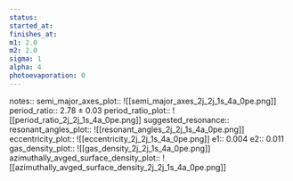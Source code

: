 ```yaml
---
status:
started_at:
finishes_at:
m1: 2.0
m2: 2.0
sigma: 1
alpha: 4
photoevaporation: 0
---
```


notes::
semi_major_axes_plot:: ![[semi_major_axes_2j_2j_1s_4a_0pe.png]]
period_ratio:: 2.78 ± 0.03
period_ratio_plot:: ![[period_ratio_2j_2j_1s_4a_0pe.png]]
suggested_resonance:: 
resonant_angles_plot:: ![[resonant_angles_2j_2j_1s_4a_0pe.png]]
eccentricity_plot:: ![[eccentricity_2j_2j_1s_4a_0pe.png]]
e1:: 0.004
e2:: 0.011
gas_density_plot:: ![[gas_density_2j_2j_1s_4a_0pe.png]]
azimuthally_avged_surface_density_plot:: ![[azimuthally_avged_surface_density_2j_2j_1s_4a_0pe.png]]
